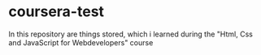 # coursera-test
In this repository are things stored, which i learned during the "Html, Css and JavaScript for Webdevelopers" course
